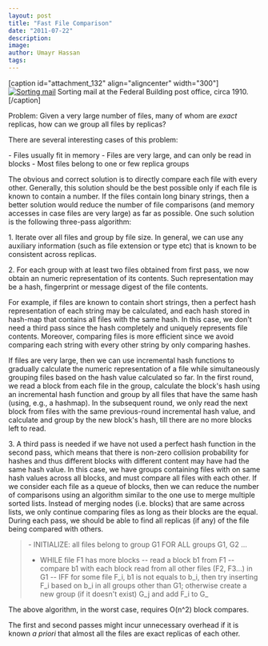 ```yaml
---
layout: post
title: "Fast File Comparison"
date: "2011-07-22"
description:
image: 
author: Umayr Hassan
tags:
---
```


\[caption id="attachment\_132" align="aligncenter" width="300"\][![](http://umayrh.files.wordpress.com/2011/07/blog1910sortingmail.jpg?w=300 "Sorting mail")](http://umayrh.files.wordpress.com/2011/07/blog1910sortingmail.jpg) Sorting mail at the Federal Building post office, circa 1910.\[/caption\]

Problem: Given a very large number of files, many of whom are _exact_ replicas, how can we group all files by replicas?

There are several interesting cases of this problem:

\- Files usually fit in memory - Files are very large, and can only be read in blocks - Most files belong to one or few replica groups

The obvious and correct solution is to directly compare each file with every other. Generally, this solution should be the best possible only if each file is known to contain a number. If the files contain long binary strings, then a better solution would reduce the number of file comparisons (and memory accesses in case files are very large) as far as possible. One such solution is the following three-pass algorithm:

1\. Iterate over all files and group by file size. In general, we can use any auxiliary information (such as file extension or type etc) that is known to be consistent across replicas.

2\. For each group with at least two files obtained from first pass, we now obtain an numeric representation of its contents. Such representation may be a hash, fingerprint or message digest of the file contents.

For example, if files are known to contain short strings, then a perfect hash representation of each string may be calculated, and each hash stored in hash-map that contains all files with the same hash. In this case, we don't need a third pass since the hash completely and uniquely represents file contents. Moreover, comparing files is more efficient since we avoid comparing each string with every other string by only comparing hashes.

If files are very large, then we can use incremental hash functions to gradually calculate the numeric representation of a file while simultaneously grouping files based on the hash value calculated so far. In the first round, we read a block from each file in the group, calculate the block's hash using an incremental hash function and group by all files that have the same hash (using, e.g., a hashmap). In the subsequent round, we only read the next block from files with the same previous-round incremental hash value, and calculate and group by the new block's hash, till there are no more blocks left to read.

3\. A third pass is needed if we have not used a perfect hash function in the second pass, which means that there is non-zero collision probability for hashes and thus different blocks with different content may have had the same hash value. In this case, we have groups containing files with on same hash values across all blocks, and must compare all files with each other. If we consider each file as a queue of blocks, then we can reduce the number of comparisons using an algorithm similar to the one use to merge multiple sorted lists. Instead of merging nodes (i.e. blocks) that are same across lists, we only continue comparing files as long as their blocks are the equal. During each pass, we should be able to find all replicas (if any) of the file being compared with others.

> \- INITIALIZE: all files belong to group G1
> FOR ALL groups G1, G2 ...
> - WHILE file F1 has more blocks
> -- read a block b1 from F1
> -- compare b1 with each block read from all other files (F2, F3...) in G1
> -- IFF for some file F\_i, b1 is not equals to b\_i, then try inserting F\_i based on b\_i in all groups other than G1; otherwise create a new group (if it doesn't exist) G\_j and add F\_i to G\_

The above algorithm, in the worst case, requires O(n^2) block compares.

The first and second passes might incur unnecessary overhead if it is known _a priori_ that almost all the files are exact replicas of each other.
